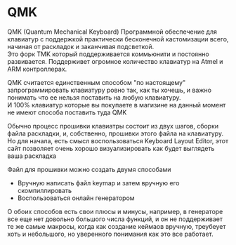 # QMK
QMK (Quantum Mechanical Keyboard) 
Программной обеспечение для клавиатур с поддержкой практически бесконечной кастомизации всего, начиная от раскладок и заканчивая подсветкой.  
Это форк TMK который поддерживается коммьюнити и постоянно развивается.
Поддерживет огромное количество клавиатур на Atmel и ARM контроллерах. 

QMK считается единственным способом "по настоящему" запрограммировать клавиатуру ровно так, как ты хочешь, и важно понимать что ее нельзя поставить на любую клавиатуру.  
И 100% клавиатур которые вы покупаете в магизине на данный момент не имеют способа поставить туда QMK



Обычно процесс прошивки клавиатры состоит из двух шагов, сборки файла раскладки, и, собственно, прошивки этого файла на клавиатуру.
Но для начала, есть смысл воспользоваться Keyboard Layout Editor, этот сайт позволяет очень хорошо визуализировать как будет выглядеть ваша раскладка

Файл для прошивки можно создать двумя способами

* Вручную написать файл keymap и затем вручную его скомпиллировать
* Воспользоваться онлайн генератором 

О обоих способов есть свои плюсы и минусы, например, в генераторе все еще нет довольно большого числа функций, и он не поддерживает те же самые макросы, когда как создание кеймаов вручную, треубеует хоть и небольшого, но уверенного понимания как это все работает.
